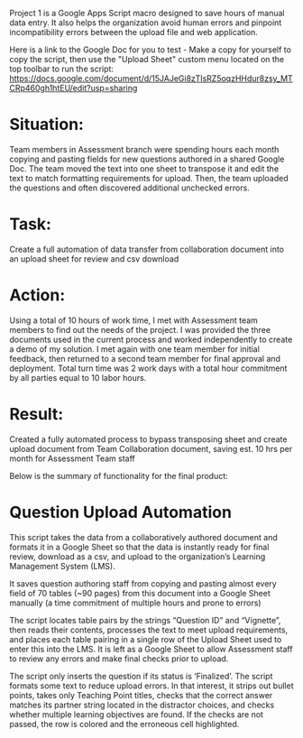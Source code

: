 Project 1 is a Google Apps Script macro designed to save hours of manual data entry.
It also helps the organization avoid human errors and pinpoint incompatibility errors between the upload file and web application.

Here is a link to the Google Doc for you to test - Make a copy for yourself to copy the script, then use the "Upload Sheet" custom menu located on the top toolbar to run the script:
https://docs.google.com/document/d/15JAJeGi8zTIsRZ5oqzHHdur8zsy_MTCRp460gh1htEU/edit?usp=sharing

# Situation:  
Team members in Assessment branch were spending hours each month copying and pasting fields for new questions authored in a shared Google Doc.
The team moved the text into one sheet to transpose it and edit the text to match formatting requirements for upload.
Then, the team uploaded the questions and often discovered additional unchecked errors.

# Task:  
Create a full automation of data transfer from collaboration document into an upload sheet for review and csv download

# Action:  
Using a total of 10 hours of work time, I met with Assessment team members to find out the needs of the project.
I was provided the three documents used in the current process and worked independently to create a demo of my solution.  I met again with one team member for initial feedback, then returned to a second team member for final approval and deployment. Total turn time was 2 work days with a total hour commitment by all parties equal to 10 labor hours.

# Result:  
Created a fully automated process to bypass transposing sheet and create upload document from Team Collaboration document, saving est. 10 hrs per month for Assessment Team staff

Below is the summary of functionality for the final product:

# Question Upload Automation
This script takes the data from a collaboratively authored document and formats it in a Google Sheet so that the data is instantly ready for final review, download as a csv, and upload to the organization’s Learning Management System (LMS).

It saves question authoring staff from copying and pasting almost every field of 70 tables (~90 pages) from this document into a Google Sheet manually (a time commitment of multiple hours and prone to errors)

The script locates table pairs by the strings “Question ID” and “Vignette”, then reads their contents, processes the text to meet upload requirements, and places each table pairing in a single row of the Upload Sheet used to enter this into the LMS.  It is left as a Google Sheet to allow Assessment staff to review any errors and make final checks prior to upload.

The script only inserts the question if its status is ‘Finalized’.  The script formats some text to reduce upload errors.  In that interest, it strips out bullet points, takes only Teaching Point titles, checks that the correct answer matches its partner string located in the distractor choices, and checks whether multiple learning objectives are found.  If the checks are not passed, the row is colored and the erroneous cell highlighted.
